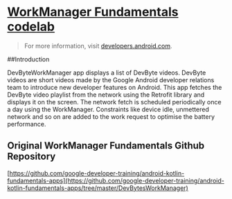 # [WorkManager Fundamentals codelab](https://developer.android.com/codelabs/kotlin-android-training-work-manager)

> For more information, visit [developers.android.com](https://developer.android.com/topic/libraries/architecture/workmanager).

##Introduction

DevByteWorkManager app displays a list of DevByte videos. DevByte videos are
short videos made by the Google Android developer relations team to introduce
new developer features on Android. This app fetches the DevByte video playlist
from the network using the Retrofit library and displays it on the screen. The
network fetch is scheduled periodically once a day using the WorkManager.
Constraints like device idle, unmettered network and so on are added to the work
request to optimise the battery performance.

## Original WorkManager Fundamentals Github Repository

[https://github.com/google-developer-training/android-kotlin-fundamentals-apps](https://github.com/google-developer-training/android-kotlin-fundamentals-apps/tree/master/DevBytesWorkManager)